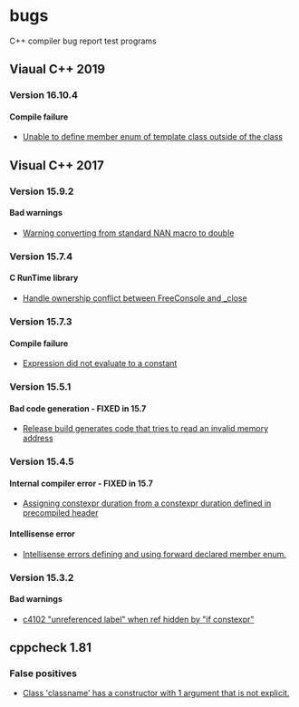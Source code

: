 ﻿<!--
Copyright Glen Knowles 2017 - 2021.
Distributed under the Boost Software License, Version 1.0.
-->

# bugs

C++ compiler bug report test programs

## Viaual C++ 2019
### Version 16.10.4
#### Compile failure
- [Unable to define member enum of template class outside of the class
  ](testlibs/msvc2019/a.cpp)

## Visual C++ 2017
### Version 15.9.2
#### Bad warnings
- [Warning converting from standard NAN macro to double
  ](testlibs/msvc2017-7/a.cpp)

### Version 15.7.4
#### C RunTime library
- [Handle ownership conflict between FreeConsole and _close
  ](tests/msvc2017-6/a.cpp)

### Version 15.7.3
#### Compile failure
- [Expression did not evaluate to a constant
  ](tests/msvc2017-5/a.cpp)

### Version 15.5.1
#### Bad code generation - FIXED in 15.7
- [Release build generates code that tries to read an invalid memory
  address](tests/msvc2017-4/a.cpp)

### Version 15.4.5
#### Internal compiler error - FIXED in 15.7
- [Assigning constexpr duration from a constexpr duration defined in
  precompiled header](testlibs/msvc2017-2)
#### Intellisense error
- [Intellisense errors defining and using forward declared member enum.
  ](testlibs/msvc2017-3/a.cpp)

### Version 15.3.2
#### Bad warnings
- [c4102 "unreferenced label" when ref hidden by "if constexpr"
  ](tests/msvc2017/c4102.cpp)


## cppcheck 1.81
### False positives
- [Class 'classname' has a constructor with 1 argument that is not explicit.
  ](testlibs/cppcheck-1.81/noExplicitConstructor.cpp)

